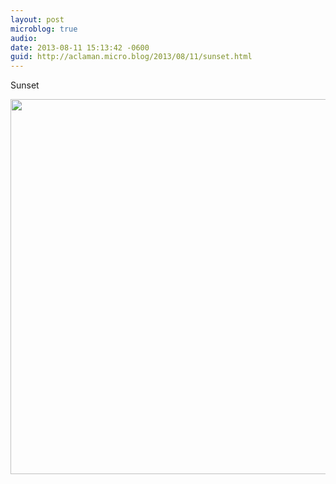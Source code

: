 ```yaml
---
layout: post
microblog: true
audio: 
date: 2013-08-11 15:13:42 -0600
guid: http://aclaman.micro.blog/2013/08/11/sunset.html
---
```

Sunset

<img src="http://micro.alexclaman.com/uploads/2018/f80d5d14a9.jpg" width="600" height="600" />
